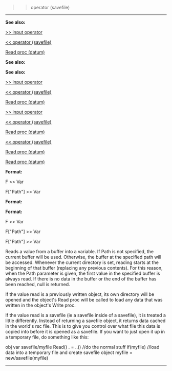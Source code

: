 

 >> operator (savefile)
------------------------




**See also:** 


[>> input operator](#/operator/%3e%3e/input) 

[<< operator (savefile)](#/savefile/operator/%3c%3c) 

[Read proc (datum)](#/datum/proc/Read) 





**See also:** 

**See also:**

[>> input operator](#/operator/%3e%3e/input) 

[<< operator (savefile)](#/savefile/operator/%3c%3c) 

[Read proc (datum)](#/datum/proc/Read) 



[>> input operator](#/operator/%3e%3e/input)

[<< operator (savefile)](#/savefile/operator/%3c%3c) 

[Read proc (datum)](#/datum/proc/Read) 


[<< operator (savefile)](#/savefile/operator/%3c%3c)

[Read proc (datum)](#/datum/proc/Read) 

[Read proc (datum)](#/datum/proc/Read)


**Format:** 


 F >> Var
 
 F["Path"] >> Var
 



**Format:** 

**Format:**

 F >> Var
 
 F["Path"] >> Var
 


 F["Path"] >> Var


 Reads a value from a buffer into a variable. If Path is not specified, the
current buffer will be used. Otherwise, the buffer at the specified path will
be accessed. Whenever the current directory is set, reading starts at the
beginning of that buffer (replacing any previous contents). For this reason,
when the Path parameter is given, the first value in the specified buffer is
always read. If there is no data in the buffer or the end of the buffer has
been reached, null is returned.




 If the value read is a previously written object, its own directory will be
opened and the object's Read proc will be called to load any data that was
written in the object's Write proc.




 If the value read is a savefile (ie a savefile inside of a savefile), it is
treated a little differently. Instead of returning a savefile object, it
returns data cached in the world's rsc file. This is to give you control over
what file this data is copied into before it is opened as a savefile. If you
want to just open it up in a temporary file, do something like this:




 obj
 var
 savefile/myfile
 Read()
 . = ..() //do the normal stuff
 if(myfile) //load data into a temporary file and create savefile object
 myfile = new/savefile(myfile)



---


